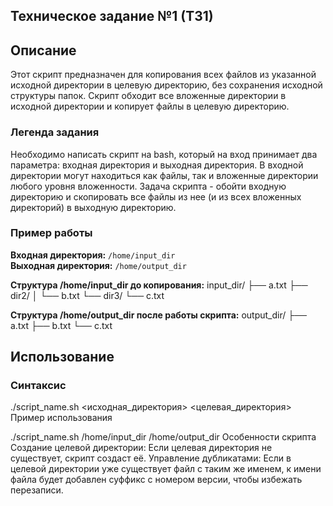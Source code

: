 
## Техническое задание №1 (ТЗ1)
## Описание
Этот скрипт предназначен для копирования всех файлов из указанной исходной директории в целевую директорию, без сохранения исходной структуры папок. Скрипт обходит все вложенные директории в исходной директории и копирует файлы в целевую директорию.

### Легенда задания
Необходимо написать скрипт на bash, который на вход принимает два параметра: входная директория и выходная директория. В входной директории могут находиться как файлы, так и вложенные директории любого уровня вложенности. Задача скрипта - обойти входную директорию и скопировать все файлы из нее (и из всех вложенных директорий) в выходную директорию.

### Пример работы
**Входная директория:** `/home/input_dir`  
**Выходная директория:** `/home/output_dir`

**Структура /home/input_dir до копирования:**
input_dir/
├── a.txt
├── dir2/
│ └── b.txt
└── dir3/
└── c.txt


**Структура /home/output_dir после работы скрипта:**
output_dir/
├── a.txt
├── b.txt
└── c.txt




## Использование

### Синтаксис

./script_name.sh <исходная_директория> <целевая_директория>
Пример использования

./script_name.sh /home/input_dir /home/output_dir
Особенности скрипта
Создание целевой директории: Если целевая директория не существует, скрипт создаст её.
Управление дубликатами: Если в целевой директории уже существует файл с таким же именем, к имени файла будет добавлен суффикс с номером версии, чтобы избежать перезаписи.
